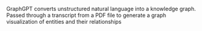 GraphGPT converts unstructured natural language into a knowledge graph. Passed through a transcript from a PDF file to generate a graph visualization of entities and their relationships
